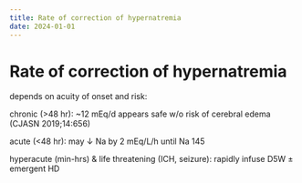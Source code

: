 ```yaml
---
title: Rate of correction of hypernatremia
date: 2024-01-01
---
```

# Rate of correction of hypernatremia


depends on acuity of onset and risk:

chronic (>48 hr): ~12 mEq/d appears safe w/o risk of cerebral edema (CJASN 2019;14:656)

acute (<48 hr): may ↓ Na by 2 mEq/L/h until Na 145

hyperacute (min-hrs) & life threatening (ICH, seizure): rapidly infuse D5W ± emergent HD
